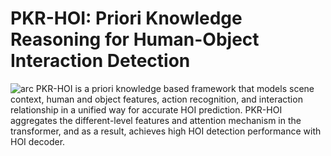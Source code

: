 # PKR-HOI: Priori Knowledge Reasoning for Human-Object Interaction Detection
![arc](https://user-images.githubusercontent.com/23740707/141664966-a7457456-0422-4c57-b21f-539c886dc172.png)
PKR-HOI is a priori knowledge based framework that models scene context, human and object features, action recognition, and interaction relationship in a unified way for accurate HOI prediction. PKR-HOI aggregates the different-level features and attention mechanism in the transformer, and as a result, achieves high HOI detection performance with HOI decoder.
